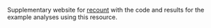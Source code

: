 Supplementary website for [recount](jhubiostatistics.shinyapps.io/recount/) with the code and results for the example analyses using this resource.